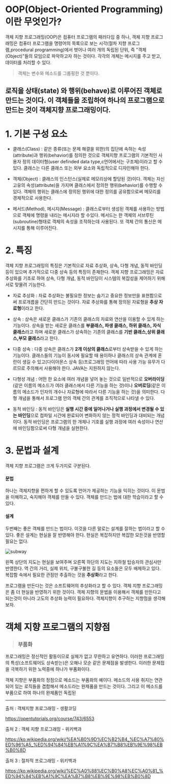 OOP(Object-Oriented Programming) 이란 무엇인가?
==============================================
객체 지향 프로그래밍(OOP)은 컴퓨터 프로그램의 패러다임 중 하나, 객체 지향 프로그래밍은 컴퓨터 프로그램을 명령어의 목록으로 보는 시각(절차 지향 프로그램,procedural programming)에서 벗어나 여러 개의 독립된 단위, 즉 "객체(Object)"들의 모임으로 파악하고자 하는 것이다. 각각의 개체는 메시지를 주고 받고, 데이터를 처리할 수 있다.
>객체는 변수와 메소드를 그룹핑한 것 뿐이다.

로직을 상태(state) 와 행위(behave)로 이루어진 객체로 만드는 것이다. 이 객체들을 조립하여 하나의 프로그램으로 만드는 것이 객체지향 프로그래밍이다. 
---------------------------------------

# 1. 기본 구성 요소
* 클래스(Class) : 같은 종류(또는 문제 해결을 위한)의 집단에 속하는 속성(attribute)과 행위(behavior)를 정의한 것으로 객체지향 프로그램의 기본적인 사용자 정의 데이터형(user definded data type,c언어에서는 구조체)이라고 할 수 있다. 클래스는 다른 클래스 또는 외부 요소와 독립적으로 디자인해야 한다. 

* 객체(Object) : 클래스의 인스턴스(실제로 메모리상에 할당된 것)이다. 객체는 자신 고유의 속성(attribute)을 가지며 클래스에서 정의한 행위(behavior)를 수행할 수 있다. 객체의 행위는 클래스에 정의된 행위에 대한 정의를 공유함으로써 메모리를 경제적으로 사용한다.

* 메서드(Method), 메시지(Message) : 클래스로부터 생성된 객체를 사용하는 방법으로 객체에 명령을 내리는 메시지라 할 수있다. 메서드는 한 객체의 서브루틴(subroutine)형태로 객체의 속성을 조작하는데 사용된다. 또 객체 간의 통신은 메시지를 통해 이루어진다.

# 2. 특징

객체 지향 프로그래밍의 특징은 기본적으로 자료 추상화, 상속, 다형 개념, 동적 바인딩 등이 있으며 추가적으로 다중 상속 등의 특징이 존재한다. 객체 지향 프로그래밍은 자료 추상화를 기초로 하여 상속, 다형 개념, 동적 바인딩이 시스템의 복잡성을 제어하기 위해 서로 맞물려 기능한다.

* 자료 추상화 : 자료 추상화는 불필요한 정보는 숨기고 중요한 정보만을 표현함으로써 프로개름을 간단히 만드는 것이다. 자료 추상화를 통해 정의된 자료형을 **추상 자료형**이라고 한다. 

* 상속 : 상속은 새로운 클래스가 기존의 클래스의 자료와 연산을 이용할 수 있게 하는 기능이다. 상속을 받는 새로운 클래스를 **부클래스, 파생 클래스, 하위 클래스, 자식 클래스**라고 하며 새로운 클래스가 상속하는 기존의 클래스를 **기반 클래스,상위 클래스,부모 클래스**라고 한다.

* 다중 상속 : 다중 상속은 클래스가 **2개 이상의 클래스**로부터 상속받을 수 있게 하는 기능이다. 클래스들의 기능이 동시에 필요할 때 용이하나 클래스의 상속 관계에 혼란이 생길 수 있고(다이아몬스 상속 등)프로그래밍 언어에 따라 사용 가능 유무가 다르므로 주의해서 사용해야 한다. JAVA는 지원하지 않는다.

* 다형성 개념 : 어떤 한 요소에 여러 개념을 넣어 놓는 것으로 일반적으로 **오버라이딩**(같은 이름의 메소드가 여러 클래스에서 다른 기능을 하는 것)이나 **오버로딩**(같은 이름의 메소드가 인자의 개수나 자료형에 따라서 다른 기능을 하는 것)을 의미한다. 다형 개념을 통해서 프로그램 안의 객체 간의 관계를 조직적으로 나타낼 수 있다.

* 동적 바인딩 : 동적 바인딩은 **실행 시간 중에 일어나거나 실행 과정에서 변경될 수 있는 바인딩**으로 컴파일 시간에 완료되어 변화하지 않는 정적 바인딩과 대비되는 개념이다. 동적 바인딩은 프로그램의 한 개체나 기호를 실행 과정에 여러 속성이나 연산에 바인딩함으로써 다형 개념을 실현한다.

# 3. 문법과 설계
객체 지향 프로그램은 크게 두가지로 구분된다.

#### 문법

하나는 객체지향을 편하게 할 수 있도록 언어가 제공하는 기능을 익히는 것이다. 이 문법을 이해하고, 숙지해야 객체를 만들 수 있다. 객체를 만드는 법에 대한 학습이라고 할 수 있다.

#### 설계

두번째는 좋은 객체를 만드는 법이다. 이것을 다른 말로는 설계를 잘하는 법이라고 할 수 있다. 좋은 설계는 현실을 잘 반영해야 한다. 현실은 복잡하지만 복잡한 모든것을 반영할 필요는 없다.

![subway](https://s3.ap-northeast-2.amazonaws.com/opentutorials-user-file/module/516/1854.gif)

왼쪽 상단의 지도는 현실을 보여주며 오른쪽 하단의 지도는 지하철 탑승자의 관심사만 반영한다. 역 간의 거리, 실제 위치, 구불구불한 길 등의 요소들은 모두 배제하고 있다. 복잡함 속에서 필요한 관점만 추출하는 것을 **추상화**라고 한다.

프로그램을 만든다는 것은 소프트웨어의 추상화라고 할 수 있다. 객체 지향 프로그래밍은 좀 더 현실을 반영하기 위한 것이다. 객체 지향의 문법을 이용해서 객체를 만든다고 되는것이 아니라 고도의 추상화 능력이 필요하다. 객체지향이 추구하는 지향점을 생각해보자.

# 객체 지향 프로그램의 지향점

> ### 부품화
프로그래밍은 정신적인 활동이므로 실체가 없고 무한하고 유연하다. 이러한 프로그래밍의 특성(소프트웨어도 상속받는)은 오해나 모순 같은 문제점을 발생한다. 이러한 문제접을 극복하기 위한 노력중에 하나가 부품화이다.

객체 지향은 부품화의 정점으로 메소드는 부품화의 예이다. 메소드의 사용 취지는 연관되어 있는 로직들을 겹합해서 메소드라는 완제품을 만드는 것이다. 그리고 이 메소드를 부품으로 하여 하나의 완제품인 독립된 

---------------------------------------

출처 : 객체지향 프로그래밍 - 생활코딩 


https://opentutorials.org/course/743/6553


출처 2 : 객체 지향 프로그래밍 - 위키백과 


https://ko.wikipedia.org/wiki/%EA%B0%9D%EC%B2%B4_%EC%A7%80%ED%96%A5_%ED%94%84%EB%A1%9C%EA%B7%B8%EB%9E%98%EB%B0%8D


출처 3 : 절차적 프로그래밍 - 위키백과


https://ko.wikipedia.org/wiki/%EC%A0%88%EC%B0%A8%EC%A0%81_%ED%94%84%EB%A1%9C%EA%B7%B8%EB%9E%98%EB%B0%8D

